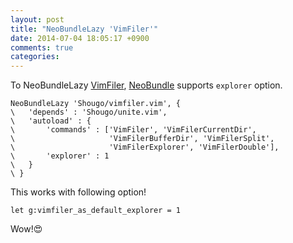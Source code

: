 ```yaml
---
layout: post
title: "NeoBundleLazy 'VimFiler'"
date: 2014-07-04 18:05:17 +0900
comments: true
categories:
---
```


To NeoBundleLazy [VimFiler](https://github.com/Shougo/vimfiler.vim), [NeoBundle](https://github.com/Shougo/neobundle.vim) supports `explorer` option.

```vim
NeoBundleLazy 'Shougo/vimfiler.vim', {
\   'depends' : 'Shougo/unite.vim',
\   'autoload' : {
\       'commands' : ['VimFiler', 'VimFilerCurrentDir',
\                     'VimFilerBufferDir', 'VimFilerSplit',
\                     'VimFilerExplorer', 'VimFilerDouble'],
\       'explorer' : 1
\   }
\ }
```

This works with following option!

```vim
let g:vimfiler_as_default_explorer = 1
```

Wow!:heart_eyes:
